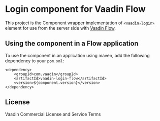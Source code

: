 # Login component for Vaadin Flow

This project is the Component wrapper implementation of [`<vaadin-login>`](https://github.com/vaadin/vaadin-login)
element for use from the server side with [Vaadin Flow](https://github.com/vaadin/flow).

## Using the component in a Flow application

To use the component in an application using maven,
add the following dependency to your `pom.xml`:
```
<dependency>
    <groupId>com.vaadin</groupId>
    <artifactId>vaadin-login-flow</artifactId>
    <version>${component.version}</version>
</dependency>
```

## License

Vaadin Commercial License and Service Terms
